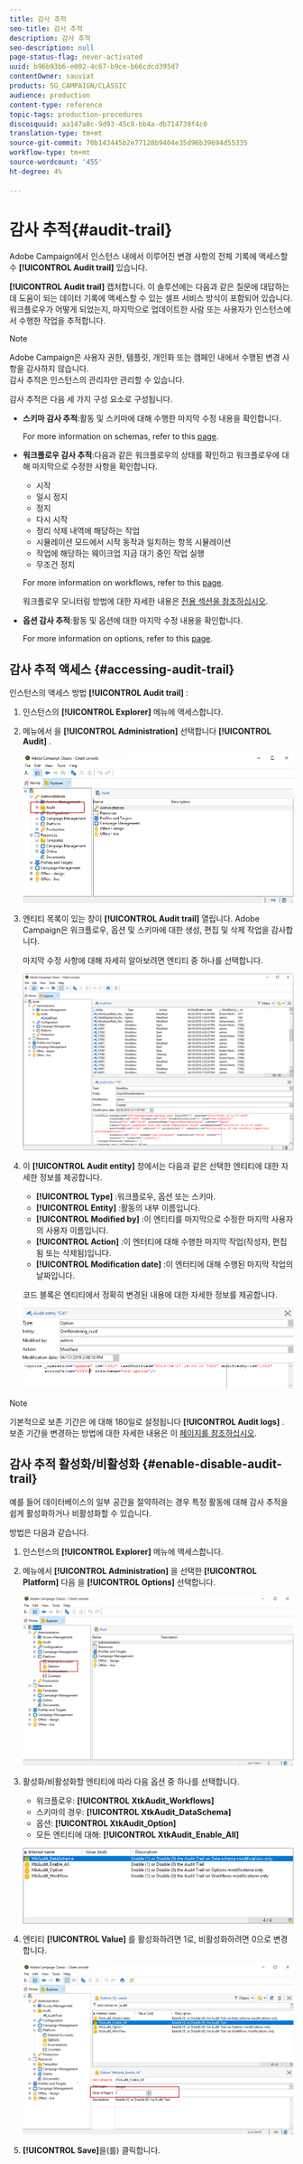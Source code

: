 ```yaml
---
title: 감사 추적
seo-title: 감사 추적
description: 감사 추적
seo-description: null
page-status-flag: never-activated
uuid: b96b93b6-e002-4c67-b9ce-b66cdcd395d7
contentOwner: sauviat
products: SG_CAMPAIGN/CLASSIC
audience: production
content-type: reference
topic-tags: production-procedures
discoiquuid: aa147a8c-9d93-45c8-bb4a-db714739f4c0
translation-type: tm+mt
source-git-commit: 70b143445b2e77128b9404e35d96b39694d55335
workflow-type: tm+mt
source-wordcount: '455'
ht-degree: 4%

---
```



# 감사 추적{#audit-trail}

Adobe Campaign에서 인스턴스 내에서 이루어진 변경 사항의 전체 기록에 액세스할 수 **[!UICONTROL Audit trail]** 있습니다.

**[!UICONTROL Audit trail]** 캡처합니다. 이 솔루션에는 다음과 같은 질문에 대답하는 데 도움이 되는 데이터 기록에 액세스할 수 있는 셀프 서비스 방식이 포함되어 있습니다.워크플로우가 어떻게 되었는지, 마지막으로 업데이트한 사람 또는 사용자가 인스턴스에서 수행한 작업을 추적합니다.

>[!NOTE]
>
>Adobe Campaign은 사용자 권한, 템플릿, 개인화 또는 캠페인 내에서 수행된 변경 사항을 감사하지 않습니다.\
>감사 추적은 인스턴스의 관리자만 관리할 수 있습니다.

감사 추적은 다음 세 가지 구성 요소로 구성됩니다.

* **스키마 감사 추적**:활동 및 스키마에 대해 수행한 마지막 수정 내용을 확인합니다.

   For more information on schemas, refer to this [page](../../configuration/using/data-schemas.md).

* **워크플로우 감사 추적**:다음과 같은 워크플로우의 상태를 확인하고 워크플로우에 대해 마지막으로 수정한 사항을 확인합니다.

   * 시작
   * 일시 정지
   * 정지
   * 다시 시작
   * 정리 삭제 내역에 해당하는 작업
   * 시뮬레이션 모드에서 시작 동작과 일치하는 항목 시뮬레이션
   * 작업에 해당하는 웨이크업 지금 대기 중인 작업 실행
   * 무조건 정지

   For more information on workflows, refer to this [page](../../workflow/using/about-workflows.md).

   워크플로우 모니터링 방법에 대한 자세한 내용은 [전용 섹션을 참조하십시오](../../workflow/using/monitoring-workflow-execution.md).

* **옵션 감사 추적**:활동 및 옵션에 대한 마지막 수정 내용을 확인합니다.

   For more information on options, refer to this [page](../../installation/using/configuring-campaign-options.md).

## 감사 추적 액세스 {#accessing-audit-trail}

인스턴스의 액세스 방법 **[!UICONTROL Audit trail]** :

1. 인스턴스의 **[!UICONTROL Explorer]** 메뉴에 액세스합니다.
1. 메뉴에서 을 **[!UICONTROL Administration]** 선택합니다 **[!UICONTROL Audit]** .

   ![](assets/audit_trail_1.png)

1. 엔티티 목록이 있는 창이 **[!UICONTROL Audit trail]** 열립니다. Adobe Campaign은 워크플로우, 옵션 및 스키마에 대한 생성, 편집 및 삭제 작업을 감사합니다.

   마지막 수정 사항에 대해 자세히 알아보려면 엔티티 중 하나를 선택합니다.

   ![](assets/audit_trail_2.png)

1. 이 **[!UICONTROL Audit entity]** 창에서는 다음과 같은 선택한 엔티티에 대한 자세한 정보를 제공합니다.

   * **[!UICONTROL Type]** :워크플로우, 옵션 또는 스키마.
   * **[!UICONTROL Entity]** :활동의 내부 이름입니다.
   * **[!UICONTROL Modified by]** :이 엔티티를 마지막으로 수정한 마지막 사용자의 사용자 이름입니다.
   * **[!UICONTROL Action]** :이 엔터티에 대해 수행한 마지막 작업(작성자, 편집됨 또는 삭제됨)입니다.
   * **[!UICONTROL Modification date]** :이 엔터티에 대해 수행된 마지막 작업의 날짜입니다.

   코드 블록은 엔티티에서 정확히 변경된 내용에 대한 자세한 정보를 제공합니다.

   ![](assets/audit_trail_3.png)

>[!NOTE]
>
>기본적으로 보존 기간은 에 대해 180일로 설정됩니다 **[!UICONTROL Audit logs]** . 보존 기간을 변경하는 방법에 대한 자세한 내용은 이 [페이지를 참조하십시오](../../production/using/database-cleanup-workflow.md#deployment-wizard).

## 감사 추적 활성화/비활성화 {#enable-disable-audit-trail}

예를 들어 데이터베이스의 일부 공간을 절약하려는 경우 특정 활동에 대해 감사 추적을 쉽게 활성화하거나 비활성화할 수 있습니다.

방법은 다음과 같습니다.

1. 인스턴스의 **[!UICONTROL Explorer]** 메뉴에 액세스합니다.
1. 메뉴에서 **[!UICONTROL Administration]** 을 선택한 **[!UICONTROL Platform]** 다음 을 **[!UICONTROL Options]** 선택합니다.

   ![](assets/audit_trail_4.png)

1. 활성화/비활성화할 엔티티에 따라 다음 옵션 중 하나를 선택합니다.

   * 워크플로우: **[!UICONTROL XtkAudit_Workflows]**
   * 스키마의 경우: **[!UICONTROL XtkAudit_DataSchema]**
   * 옵션: **[!UICONTROL XtkAudit_Option]**
   * 모든 엔티티에 대해: **[!UICONTROL XtkAudit_Enable_All]**

   ![](assets/audit_trail_5.png)

1. 엔티티 **[!UICONTROL Value]** 를 활성화하려면 1로, 비활성화하려면 0으로 변경합니다.

   ![](assets/audit_trail_6.png)

1. **[!UICONTROL Save]**&#x200B;을(를) 클릭합니다.

